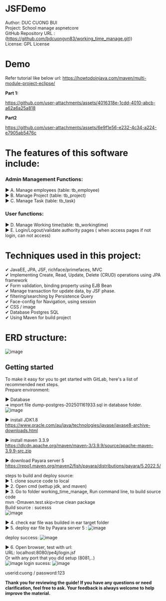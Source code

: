 # JSFDemo
Author: DUC CUONG BUI  
Project: School manage aspnetcore  
GitHub Repository URL : (https://github.com/bdcuongvn83/working_time_manage.git))  
License: GPL License  

# Demo

Refer tutorial like below url:
https://howtodoinjava.com/maven/multi-module-project-eclipse/  

**Part 1:**

https://github.com/user-attachments/assets/4016318e-1cdd-4010-abcb-a62a6a25a818

**Part2**

https://github.com/user-attachments/assets/6e9f1e56-e232-4c34-a224-e7905ab5476c

# The features of this software include:  
### Admin Management Functions: 
► A. Manage employees (table: tb_employee)  
► B. Manage Project (table: tb_project)  
► C. Manage Task (table: tb_task)
### User functions: 
► D. Manage Working time(table: tb_workingtime)  
► E. Login/Logout/validate authority pages ( when access pages if not login, can not access)  

# Techniques used in this project:  
✔ JavaEE, JPA, JSF, richface/primefaces, MVC  
✔ Implementing Create, Read, Update, Delete (CRUD) operations using JPA framework  
✔ Form validation, binding property using EJB Bean  
✔ Manage transaction for update data, by JSF phase.  
✔ filtering/searching by Persistence Query  
✔ Face-config for Navigation, using session  
✔ CSS / image  
✔ Database Postgres SQL  
✔ Using Maven for build project  

# ERD structure:  

![image](https://github.com/user-attachments/assets/a5047990-7104-404b-b451-b40aab8bc184)


## Getting started  

To make it easy for you to get started with GitLab, here's a list of recommended next steps.  
Prepare environment:  

► Database  
➜ import file dump-postgres-202501161933.sql in database folder.  
![image](https://github.com/user-attachments/assets/3e074336-b411-4936-abc2-736cc8faa29e)  

► install JDK1.8  
https://www.oracle.com/au/java/technologies/javase/javase8-archive-downloads.html  

► install maven 3.3.9  
https://dlcdn.apache.org/maven/maven-3/3.9.9/source/apache-maven-3.9.9-src.zip  

► download Payara server 5  
https://repo1.maven.org/maven2/fish/payara/distributions/payara/5.2022.5/  

steps to build and deploy source:  
► 1. clone source code to local   
► 2. Open cmd (settup jdk, and maven)  
► 3. Go to folder working_time_manage, Run command line, to build source code  
mvn -Dmaven.test.skip=true clean package  
Build source : sucesss  
![image](https://github.com/user-attachments/assets/e1759f19-ed1f-4698-9ec6-32c27a5e42cc)  

► 4. check ear file was builded in ear target folder  
► 5. deploy ear file by Payara server 5 : 
 ![image](https://github.com/user-attachments/assets/d076b443-6a53-41d8-9910-3904ab24848c)  

deploy success:
![image](https://github.com/user-attachments/assets/4ba6cd18-969a-4924-9cad-7dc639577453)

► 6. Open browser, test with url:  
URL: localhost:8080/pe4j/login.jsf  
Or with any port that you did setup (8081,..)  
![image](https://github.com/user-attachments/assets/f445b412-3ace-486e-ad28-1b7b3f0bd54a)
login sucess:
![image](https://github.com/user-attachments/assets/a6fabb3f-0b46-4f53-93b8-b0546de623df)

userid:cuong / password:123  

**Thank you for reviewing the guide! If you have any questions or need clarification, feel free to ask. Your feedback is always welcome to help improve the material.**





